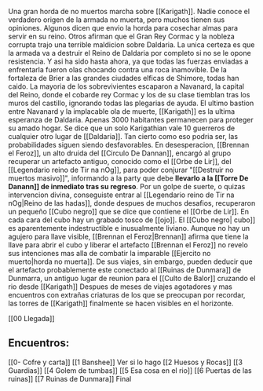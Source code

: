 <Cambiar esta wea>

Una gran horda de no muertos marcha sobre [[Karigath]].
Nadie conoce el verdadero origen de la armada no muerta, pero muchos tienen sus opiniones. Algunos dicen que <Morigan> envio la horda para cosechar almas para servir en su reino. Otros afirman que el Gran Rey Cormac y la nobleza corrupta trajo una terrible maldicion sobre Daldaria. La unica certeza es que la armada va a destruir el Reino de Daldaria por completo si no se le opone resistencia. Y asi ha sido hasta ahora, ya que todas las fuerzas enviadas a enfrentarla fueron olas chocando contra una roca inamovible.
De la fortaleza de Brier a las grandes ciudades elficas de Shimore, todas han caido. La mayoria de los sobrevivientes escaparon a Navanard, la capital del Reino, donde el cobarde rey Cormac y los de su clase tiemblan tras los muros del castillo, ignorando todas las plegarias de ayuda.
El ultimo bastion entre Navanard y la implacable ola de muerte, [[Karigath]] es la ultima esperanza de Daldaria. Apenas 3000 habitantes permanecen para proteger su amado hogar. Se dice que un solo Karigathian vale 10 guerreros de cualquier otro lugar de [[Daldaria]]. Tan cierto como eso podria ser, las probabilidades siguen siendo desfavorables.
En desesperacion, [[Brennan el Feroz]], un alto druida del [[Circulo De Dannan]], encargó al grupo recuperar un artefacto antiguo, conocido como el [[Orbe de Lir]], del [[Legendario reino de Tir na nOg]], para poder conjurar "[[Destruir no muertos masivo]]", informando a la party que debe **llevarlo a la [[Torre De Danann]] de inmediato tras su regreso**.
Por un golpe de suerte, o quizas intervencion divina, conseguiste entrar al [[Legendario reino de Tir na nOg|Reino de las hadas]], donde despues de muchos desafios, recuperaron un pequeño [[Cubo negro]] que se dice que contiene el [[Orbe de Lir]]. En cada cara del cubo hay un grabado tosco de [[ojo]]. El [[Cubo negro| cubo]] es aparentemente indestructible e inusualmente liviano. Aunque no hay un agujero para llave visible, [[Brennan el Feroz|Brennan]] afirma que tiene la llave para abrir el cubo y liberar el artefacto
[[Brennan el Feroz]] no revelo sus intenciones mas alla de combatir la imparable [[Ejercito no muerto|horda no muerta]]. De sus viajes, sin embargo, pueden deducir que el artefacto probablemente este conectado al [[Ruinas de Dunmara]] de Dunmarra, un antiguo lugar de reunion para el [[Culto de Balor]] cruzando el rio desde [[Karigath]]
Despues de meses de viajes agotadores y mas encuentros con extrañas criaturas de los que se preocupan por recordar, las torres de [[Karigath]] finalmente se hacen visibles en el horizonte. 

[[00 Llegada]]

## Encuentros:

[[0- Cofre y carta]]
[[1 Banshee]] Ver si lo hago
[[2 Huesos y Rocas]]
[[3 Guardias]]
[[4 Golem de tumbas]]
[[5 Esa cosa en el rio]]
[[6 Puertas de las ruinas]]
[[7 Ruinas de Dunmara]] Final